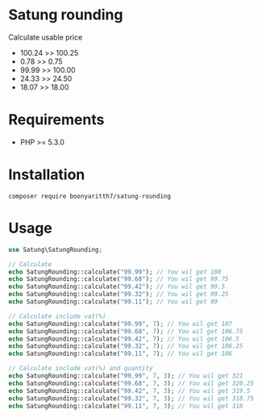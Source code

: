# Satung rounding

Calculate usable price 
 - 100.24 >> 100.25
 - 0.78 >> 0.75
 - 99.99 >> 100.00
 - 24.33 >> 24.50
 - 18.07 >> 18.00
 
# Requirements
* PHP >= 5.3.0

# Installation

```psh
composer require boonyaritth7/satung-rounding
```
# Usage

```php
use Satung\SatungRounding;

// Calculate
echo SatungRounding::calculate("99.99"); // You wil get 100
echo SatungRounding::calculate("99.68"); // You wil get 99.75
echo SatungRounding::calculate("99.42"); // You wil get 99.5
echo SatungRounding::calculate("99.32"); // You wil get 99.25
echo SatungRounding::calculate("99.11"); // You wil get 99

// Calculate include vat(%)
echo SatungRounding::calculate("99.99", 7); // You wil get 107
echo SatungRounding::calculate("99.68", 7); // You wil get 106.75
echo SatungRounding::calculate("99.42", 7); // You wil get 106.5
echo SatungRounding::calculate("99.32", 7); // You wil get 106.25
echo SatungRounding::calculate("99.11", 7); // You wil get 106

// Calculate include vat(%) and quantity
echo SatungRounding::calculate("99.99", 7, 3); // You wil get 321
echo SatungRounding::calculate("99.68", 7, 3); // You wil get 320.25
echo SatungRounding::calculate("99.42", 7, 3); // You wil get 319.5
echo SatungRounding::calculate("99.32", 7, 3); // You wil get 318.75
echo SatungRounding::calculate("99.11", 7, 3); // You wil get 318
```
